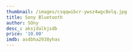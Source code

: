 ```yaml
---
thumbnail: /images/csqqwibcr-ywsz4wgc8olq.jpg
title: Sony Bluetooth
author: SOny
desc_: aksjdalkjsdb
price: '10.00'
imdb: asdbha2938yhas
---
```


